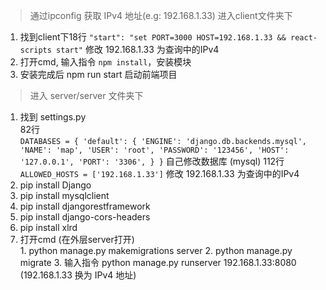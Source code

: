 > 通过ipconfig 获取 IPv4 地址(e.g: 192.168.1.33)
> 进入client文件夹下   
  1. 找到client下18行
  `"start": "set PORT=3000 HOST=192.168.1.33 && react-scripts start"`
  修改 192.168.1.33 为查询中的IPv4
  2. 打开cmd, 输入指令 `npm install`，安装模块
  3. 安装完成后 npm run start 启动前端项目
> 进入 server/server 文件夹下   
  1. 找到 settings.py   
      82行   
      `DATABASES = {
          'default': {
              'ENGINE': 'django.db.backends.mysql',
              'NAME': 'map',
              'USER': 'root',
              'PASSWORD': '123456',
              'HOST': '127.0.0.1',
              'PORT': '3306',
          }
      }`
      自己修改数据库 (mysql) 
      112行 `ALLOWED_HOSTS = ['192.168.1.33']` 修改 192.168.1.33 为查询中的IPv4
  2. pip install Django
  3. pip install mysqlclient
  4. pip install djangorestframework
  5. pip install django-cors-headers
  6. pip install xlrd
  6. 打开cmd (在外层server打开)   
    1. python manage.py makemigrations server
    2. python manage.py migrate
    3. 输入指令 python manage.py runserver 192.168.1.33:8080 (192.168.1.33 换为 IPv4 地址)

